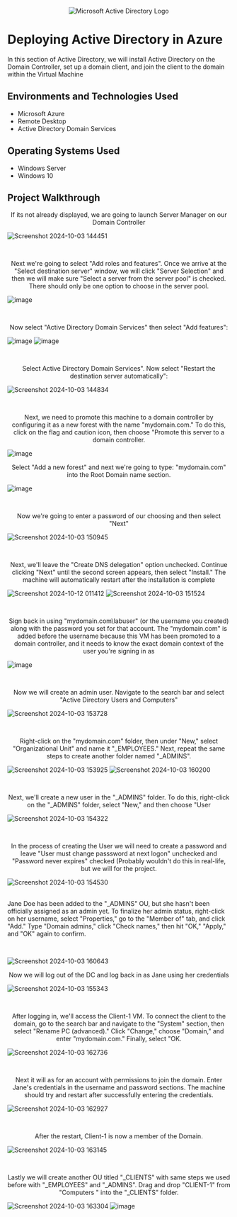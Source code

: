 <p align="center">
<img src="https://i.imgur.com/pU5A58S.png" alt="Microsoft Active Directory Logo"/>
</p>

<h1>Deploying Active Directory in Azure</h1>
In this section of Active Directory, we will install Active Directory on the Domain Controller, set up a domain client, and join the client to the domain within the Virtual Machine<br />



<h2>Environments and Technologies Used</h2>

- Microsoft Azure 
- Remote Desktop
- Active Directory Domain Services

<h2>Operating Systems Used </h2>

- Windows Server 
- Windows 10 


<h2>Project Walkthrough</h2>

<p align="center">
If its not already displayed, we are going to launch Server Manager on our Domain Controller
<br/>

![Screenshot 2024-10-03 144451](https://github.com/user-attachments/assets/63cd699f-2067-4e01-bcf5-b8a98e010aec)

<br/>

<p align="center">
Next we're going to select "Add roles and features". Once we arrive at the "Select destination server" window, we will click "Server Selection" and then we will make sure "Select a server from the server pool" is checked. There should only be one option to choose in the server pool. 
<br/> 

![image](https://github.com/user-attachments/assets/15114d9b-418b-424e-a074-1e6c5453fd1c)

<br/>


<p align="center">
Now select "Active Directory Domain Services" then select "Add features": 
<br/>

![image](https://github.com/user-attachments/assets/6cb06787-0bbd-4e78-93ab-9af7df5c67b2)
![image](https://github.com/user-attachments/assets/1cfaddab-9bbd-4c35-babc-5be8e8c76f73)

<br />

<p align="center">
Select Active Directory Domain Services". Now select "Restart the destination server automatically":
<br/>

![Screenshot 2024-10-03 144834](https://github.com/user-attachments/assets/d371cad7-da41-4df9-ba44-71955e5f72bb)

<br />

<p align="center"> 
Next, we need to promote this machine to a domain controller by configuring it as a new forest with the name "mydomain.com." To do this, click on the flag and caution icon, then choose "Promote this server to a domain controller.
<br/>

![image](https://github.com/user-attachments/assets/84d57430-93ca-44c6-81fd-2e176fa6911f)

<p align="center">
Select "Add a new forest" and next we're going to type: "mydomain.com" into the Root Domain name section. 
<br/>

![image](https://github.com/user-attachments/assets/870becb2-82dc-4f2e-9605-1e418449d73a)

<br/>

<p align="center">
Now we're going to enter a password of our choosing and then select "Next"
<br/>

![Screenshot 2024-10-03 150945](https://github.com/user-attachments/assets/51e1b5c9-71c9-4782-919a-cf5ad5685c9b)

<br/>

<p align="center">
Next, we'll leave the "Create DNS delegation" option unchecked. Continue clicking "Next" until the second screen appears, then select "Install." The machine will automatically restart after the installation is complete
<br/>

![Screenshot 2024-10-12 011412](https://github.com/user-attachments/assets/9eea97dc-259c-4b2a-b1d0-70d304b0ad8d)
![Screenshot 2024-10-03 151524](https://github.com/user-attachments/assets/0a38db2e-8f66-4059-9e42-907c41cf0409)

<br/>

<p align="center">
Sign back in using "mydomain.com\labuser" (or the username you created) along with the password you set for that account. The "mydomain.com" is added before the username because this VM has been promoted to a domain controller, and it needs to know the exact domain context of the user you're signing in as
<br/>
  
![image](https://github.com/user-attachments/assets/e2637f23-2a2e-4ed7-9b98-1710d36e16e4)

<br/>

<p align="center">
Now we will create an admin user. Navigate to the search bar and select "Active Directory Users and Computers" 
<br/>

![Screenshot 2024-10-03 153728](https://github.com/user-attachments/assets/f4551d58-6246-4b15-ba54-8f9026c60de4)

<br/>

<p align="center">
Right-click on the "mydomain.com" folder, then under "New," select "Organizational Unit" and name it "_EMPLOYEES." Next, repeat the same steps to create another folder named "_ADMINS". 
<br/> 

![Screenshot 2024-10-03 153925](https://github.com/user-attachments/assets/16f3fbc8-f141-4cb2-b0a5-7536a3f126dc)
![Screenshot 2024-10-03 160200](https://github.com/user-attachments/assets/91fda991-2885-452c-8c25-2547b0f371a4)

<br/> 

<p align="center"> 
Next, we'll create a new user in the "_ADMINS" folder. To do this, right-click on the "_ADMINS" folder, select "New," and then choose "User
<br/>

![Screenshot 2024-10-03 154322](https://github.com/user-attachments/assets/32a37eff-a2e7-4237-a81d-fec7c012693c)

<br/>

<p align="center"> 
In the process of creating the User we will need to create a password and leave "User must change passsword at next logon" unchecked and "Password never expires" checked (Probably wouldn't do this in real-life, but we will for the project. 
<br/>

![Screenshot 2024-10-03 154530](https://github.com/user-attachments/assets/62ed4f68-1d1a-409d-b1b2-957397510598)

<br/>
Jane Doe has been added to the "_ADMINS" OU, but she hasn't been officially assigned as an admin yet. To finalize her admin status, right-click on her username, select "Properties," go to the "Member of" tab, and click "Add." Type "Domain admins," click "Check names," then hit "OK," "Apply," and "OK" again to confirm.
<p align="center">

<br/>

![Screenshot 2024-10-03 160643](https://github.com/user-attachments/assets/d8a9b38f-6810-4a05-ba18-81b2534e346c)













<p align="center"> 
Now we will log out of the DC and log back in as Jane using her credentials 
<br/>

![Screenshot 2024-10-03 155343](https://github.com/user-attachments/assets/6589a3b6-0e06-4efe-a175-876968be6ae5)

<br/> 

<p align="center"> 
After logging in, we'll access the Client-1 VM. To connect the client to the domain, go to the search bar and navigate to the "System" section, then select "Rename PC (advanced)." Click "Change," choose "Domain," and enter "mydomain.com." Finally, select "OK.
<br/> 

![Screenshot 2024-10-03 162736](https://github.com/user-attachments/assets/bcda3555-8d0a-4a74-9a0f-a886ec1242c9)

<br/>

<p align="center"> 
Next it will as for an account with permissions to join the domain. Enter Jane's credentials in the username and password sections. The machine should try and restart after successfully entering the credentials. 
<br/>

![Screenshot 2024-10-03 162927](https://github.com/user-attachments/assets/3d90a4bf-d6fe-44c8-842f-1cda6cd7e489)

<br/>

<p align="center">
After the restart, Client-1 is now a member of the Domain. 
<br/>

![Screenshot 2024-10-03 163145](https://github.com/user-attachments/assets/3e2c7163-4287-42c5-9e45-691c7397f017)

<br/>

<p align="center"> 
Lastly we will create another OU titled "_CLIENTS" with same steps we used before with "_EMPLOYEES" and "_ADMINS". Drag and drop "CLIENT-1" from "Computers " into the "_CLIENTS" folder. 
<br/>

![Screenshot 2024-10-03 163304](https://github.com/user-attachments/assets/7585d3e5-baf6-477f-b759-b2c85390443a)
![image](https://github.com/user-attachments/assets/0b4ac92f-e90e-40f1-92a9-81907c6d42ec)


